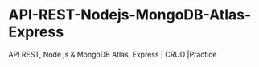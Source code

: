 # API-REST-Nodejs-MongoDB-Atlas-Express
API REST, Node js &amp; MongoDB Atlas, Express | CRUD |Practice
